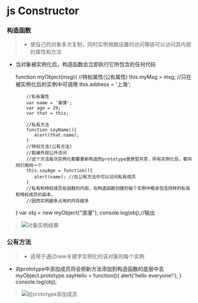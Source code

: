 # js Constructor

### 构造函数
> * 使自己的对象多次复制，同时实例根据设置的访问等级可以访问其内部的属性和方法
* 当对象被实例化后，构造函数会立即执行它所包含的任何代码

    function myObject(msg){
        //特权属性(公有属性)
        this.myMsg = msg; //只在被实例化后的实例中可调用
        this.address = '上海';
     
          //私有属性
          var name = '豪情';
          var age = 29;
          var that = this;
         
          //私有方法
          function sayName(){
             alert(that.name);
          }
          //特权方法(公有方法)
          //能被外部公开访问
          //这个方法每次实例化都要重新构造而prototype是原型共享，所有实例化后，都共同引用同一个
          this.sayAge = function(){
             alert(name); //在公有方法中可以访问私有成员
          }
          //私有和特权成员在函数的内部，在构造函数创建的每个实例中都会包含同样的私有和特权成员的副本，
          //因而实例越多占用的内存越多
    }
     var obj = new myObject("浪漫");
     console.log(obj);//输出
> ![对象实例结果][1]

### 公有方法
> * 适用于通过new关键字实例化的该对象的每个实例
* 向prototype中添加成员将会把新方法添加到构造函数的底层中去
    myObject.prototype.sayHello = function(){
        alert('hello everyone!');
    }
    console.log(obj);  
>![给prototype添加成员][2]

[1]: https://github.com/lm-JS/js-propotype-this-new-apply-call/blob/master/constructor/ii.png
[2]: https://github.com/lm-JS/js-propotype-this-new-apply-call/blob/master/constructor/iii.png
